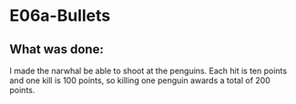 # E06a-Bullets
What was done:
--------------------------------
I made the narwhal be able to shoot at the penguins. Each hit is ten points and one kill is 100 points, so killing one penguin awards a total of 200 points.